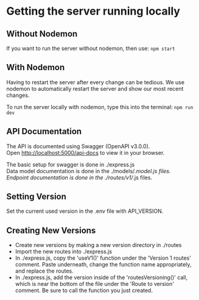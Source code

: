 # Getting the server running locally

## Without Nodemon

If you want to run the server without nodemon, then use: `npm start`

## With Nodemon

Having to restart the server after every change can be tedious. We use nodemon to automatically restart the server and show our most recent changes.

To run the server locally with nodemon, type this into the terminal: `npm run dev`

## API Documentation

The API is documented using Swagger (OpenAPI v3.0.0).\
Open [http://localhost:5000/api-docs](http://localhost:5000/api-docs) to view it in your browser.

The basic setup for swagger is done in ./express.js\
Data model documentation is done in the ./models/_.model.js files.\
Endpoint documentation is done in the ./routes/v1/_.js files.

## Setting Version

Set the current used version in the .env file with API_VERSION.

## Creating New Versions

- Create new versions by making a new version directory in ./routes
- Import the new routes into ./express.js
- In ./express.js, copy the 'useV1()' function under the 'Version 1 routes' comment.
  Paste underneath, change the function name appropriately, and replace the routes.
- In ./express.js, add the version inside of the 'routesVersioning()' call,
  which is near the bottom of the file under the 'Route to version' comment.
  Be sure to call the function you just created.
